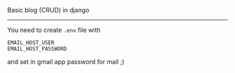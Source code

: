 Basic blog (CRUD) in django


---
You need to create `.env` file with
```
EMAIL_HOST_USER
EMAIL_HOST_PASSWORD
```
and set in gmail app password for mail ;)
